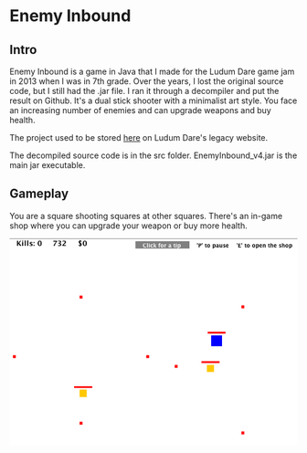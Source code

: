 # Enemy Inbound

## Intro

Enemy Inbound is a game in Java that I made for the Ludum Dare game jam in 2013 when I was in 7th grade. Over the years, I lost the original source code, but I still had the .jar file. I ran it through a decompiler and put the result on Github. It's a dual stick shooter with a minimalist art style. You face an increasing number of enemies and can upgrade weapons and buy health.

The project used to be stored [here](http://ludumdare.com/compo/ludum-dare-27/?action=preview&uid=16998) on Ludum Dare's legacy website.

The decompiled source code is in the src folder. EnemyInbound_v4.jar is the main jar executable.

## Gameplay

You are a square shooting squares at other squares. There's an in-game shop where you can upgrade your weapon or buy more health.

![Gameplay screenshot](/enemyinbound.png)
